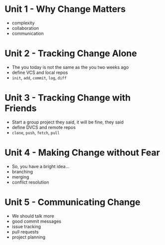 # Unit 1 - Why Change Matters
- complexity
- collaboration
- communication

# Unit 2 - Tracking Change Alone
- The you today is not the same as the you two weeks ago
- define VCS and local repos
- `init`, `add`, `commit`, `log`, `diff`

# Unit 3 - Tracking Change with Friends
- Start a group project they said, it will be fine, they said
- define DVCS and remote repos
- `clone`, `push`, `fetch`, `pull`

# Unit 4 - Making Change without Fear
- So, you have a bright idea...
- branching
- merging
- conflict resolution

# Unit 5 - Communicating Change
- We should talk more
- good commit messages
- issue tracking
- pull requests
- project planning
